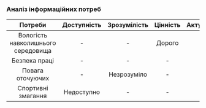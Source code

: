 ### Аналіз інформаційних потреб
| Потреби | Доступність | Зрозумілість | Цінність | Актуальність |
|:-------:|:-----------:|:------------:|:--------:|:------------:|
| Вологість навколишнього середовища | - | - | Дорого | - |
| Безпека праці | - | - | - | - |
| Повага оточуючих | - | Незрозуміло | - | - |
| Спортивні змагання | Недоступно | - | - | - |
